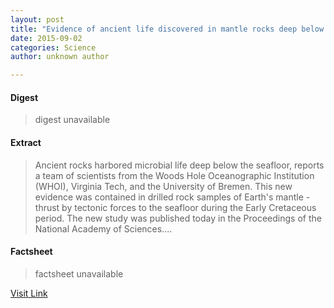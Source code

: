 ```yaml
---
layout: post
title: "Evidence of ancient life discovered in mantle rocks deep below the seafloor"
date: 2015-09-02
categories: Science
author: unknown author

---
```



#### Digest
>digest unavailable

#### Extract
>Ancient rocks harbored microbial life deep below the seafloor, reports a team of scientists from the Woods Hole Oceanographic Institution (WHOI), Virginia Tech, and the University of Bremen. This new evidence was contained in drilled rock samples of Earth's mantle - thrust by tectonic forces to the seafloor during the Early Cretaceous period. The new study was published today in the Proceedings of the National Academy of Sciences....

#### Factsheet
>factsheet unavailable

[Visit Link](http://phys.org/news/2015-08-evidence-ancient-life-mantle-deep.html)



